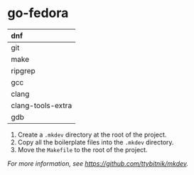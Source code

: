 # go-fedora

| dnf               |
|:------------------|
| git               |
| make              |
| ripgrep           |
| gcc               |
| clang             |
| clang-tools-extra |
| gdb               |

1. Create a `.mkdev` directory at the root of the project.
2. Copy all the boilerplate files into the `.mkdev` directory.
3. Move the `Makefile` to the root of the project.

*For more information, see <https://github.com/ttybitnik/mkdev>.*
